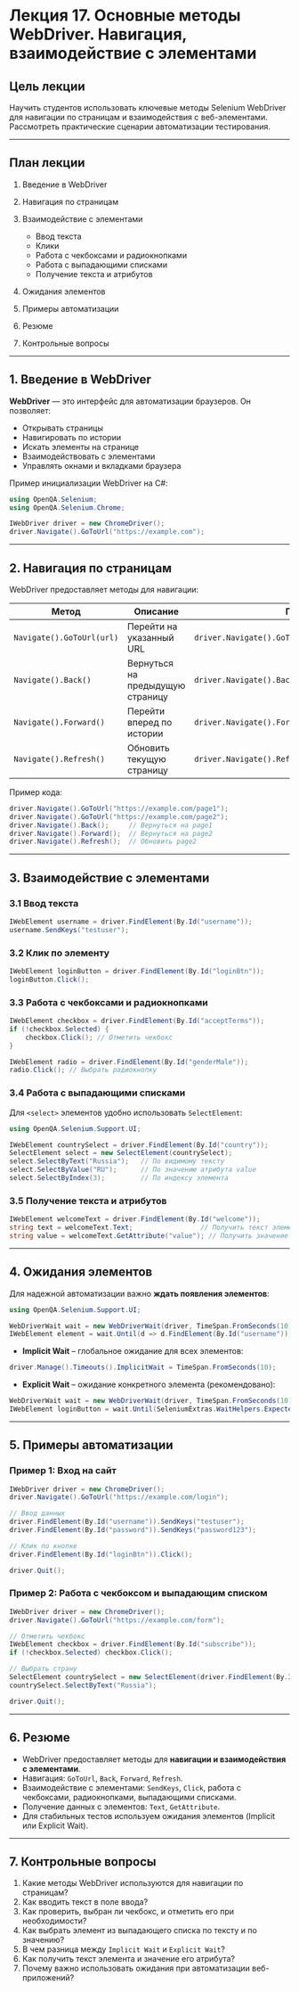 # Лекция 17. Основные методы WebDriver. Навигация, взаимодействие с элементами

## Цель лекции

Научить студентов использовать ключевые методы Selenium WebDriver для навигации по страницам и взаимодействия с веб-элементами. Рассмотреть практические сценарии автоматизации тестирования.

---

## План лекции

1. Введение в WebDriver
2. Навигация по страницам
3. Взаимодействие с элементами

   * Ввод текста
   * Клики
   * Работа с чекбоксами и радиокнопками
   * Работа с выпадающими списками
   * Получение текста и атрибутов
4. Ожидания элементов
5. Примеры автоматизации
6. Резюме
7. Контрольные вопросы

---

## 1. Введение в WebDriver

**WebDriver** — это интерфейс для автоматизации браузеров. Он позволяет:

* Открывать страницы
* Навигировать по истории
* Искать элементы на странице
* Взаимодействовать с элементами
* Управлять окнами и вкладками браузера

Пример инициализации WebDriver на C#:

```csharp
using OpenQA.Selenium;
using OpenQA.Selenium.Chrome;

IWebDriver driver = new ChromeDriver();
driver.Navigate().GoToUrl("https://example.com");
```

---

## 2. Навигация по страницам

WebDriver предоставляет методы для навигации:

| Метод                     | Описание                         | Пример                                             |
| ------------------------- | -------------------------------- | -------------------------------------------------- |
| `Navigate().GoToUrl(url)` | Перейти на указанный URL         | `driver.Navigate().GoToUrl("https://google.com");` |
| `Navigate().Back()`       | Вернуться на предыдущую страницу | `driver.Navigate().Back();`                        |
| `Navigate().Forward()`    | Перейти вперед по истории        | `driver.Navigate().Forward();`                     |
| `Navigate().Refresh()`    | Обновить текущую страницу        | `driver.Navigate().Refresh();`                     |

Пример кода:

```csharp
driver.Navigate().GoToUrl("https://example.com/page1");
driver.Navigate().GoToUrl("https://example.com/page2");
driver.Navigate().Back();     // Вернуться на page1
driver.Navigate().Forward();  // Вернуться на page2
driver.Navigate().Refresh();  // Обновить page2
```

---

## 3. Взаимодействие с элементами

### 3.1 Ввод текста

```csharp
IWebElement username = driver.FindElement(By.Id("username"));
username.SendKeys("testuser");
```

### 3.2 Клик по элементу

```csharp
IWebElement loginButton = driver.FindElement(By.Id("loginBtn"));
loginButton.Click();
```

### 3.3 Работа с чекбоксами и радиокнопками

```csharp
IWebElement checkbox = driver.FindElement(By.Id("acceptTerms"));
if (!checkbox.Selected) {
    checkbox.Click(); // Отметить чекбокс
}

IWebElement radio = driver.FindElement(By.Id("genderMale"));
radio.Click(); // Выбрать радиокнопку
```

### 3.4 Работа с выпадающими списками

Для `<select>` элементов удобно использовать `SelectElement`:

```csharp
using OpenQA.Selenium.Support.UI;

IWebElement countrySelect = driver.FindElement(By.Id("country"));
SelectElement select = new SelectElement(countrySelect);
select.SelectByText("Russia");   // По видимому тексту
select.SelectByValue("RU");      // По значению атрибута value
select.SelectByIndex(3);         // По индексу элемента
```

### 3.5 Получение текста и атрибутов

```csharp
IWebElement welcomeText = driver.FindElement(By.Id("welcome"));
string text = welcomeText.Text;                 // Получить текст элемента
string value = welcomeText.GetAttribute("value"); // Получить значение атрибута
```

---

## 4. Ожидания элементов

Для надежной автоматизации важно **ждать появления элементов**:

```csharp
using OpenQA.Selenium.Support.UI;

WebDriverWait wait = new WebDriverWait(driver, TimeSpan.FromSeconds(10));
IWebElement element = wait.Until(d => d.FindElement(By.Id("username")));
```

* **Implicit Wait** – глобальное ожидание для всех элементов:

```csharp
driver.Manage().Timeouts().ImplicitWait = TimeSpan.FromSeconds(10);
```

* **Explicit Wait** – ожидание конкретного элемента (рекомендовано):

```csharp
WebDriverWait wait = new WebDriverWait(driver, TimeSpan.FromSeconds(10));
IWebElement loginButton = wait.Until(SeleniumExtras.WaitHelpers.ExpectedConditions.ElementToBeClickable(By.Id("loginBtn")));
```

---

## 5. Примеры автоматизации

### Пример 1: Вход на сайт

```csharp
IWebDriver driver = new ChromeDriver();
driver.Navigate().GoToUrl("https://example.com/login");

// Ввод данных
driver.FindElement(By.Id("username")).SendKeys("testuser");
driver.FindElement(By.Id("password")).SendKeys("password123");

// Клик по кнопке
driver.FindElement(By.Id("loginBtn")).Click();

driver.Quit();
```

### Пример 2: Работа с чекбоксом и выпадающим списком

```csharp
IWebDriver driver = new ChromeDriver();
driver.Navigate().GoToUrl("https://example.com/form");

// Отметить чекбокс
IWebElement checkbox = driver.FindElement(By.Id("subscribe"));
if (!checkbox.Selected) checkbox.Click();

// Выбрать страну
SelectElement countrySelect = new SelectElement(driver.FindElement(By.Id("country")));
countrySelect.SelectByText("Russia");

driver.Quit();
```

---

## 6. Резюме

* WebDriver предоставляет методы для **навигации и взаимодействия с элементами**.
* Навигация: `GoToUrl`, `Back`, `Forward`, `Refresh`.
* Взаимодействие с элементами: `SendKeys`, `Click`, работа с чекбоксами, радиокнопками, выпадающими списками.
* Получение данных с элементов: `Text`, `GetAttribute`.
* Для стабильных тестов используем ожидания элементов (Implicit или Explicit Wait).

---

## 7. Контрольные вопросы

1. Какие методы WebDriver используются для навигации по страницам?
2. Как вводить текст в поле ввода?
3. Как проверить, выбран ли чекбокс, и отметить его при необходимости?
4. Как выбрать элемент из выпадающего списка по тексту и по значению?
5. В чем разница между `Implicit Wait` и `Explicit Wait`?
6. Как получить текст элемента и значение его атрибута?
7. Почему важно использовать ожидания при автоматизации веб-приложений?
